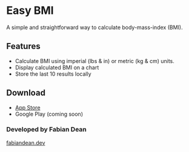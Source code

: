 # Easy BMI

A simple and straightforward way to calculate body-mass-index (BMI).

## Features
* Calculate BMI using imperial (lbs & in) or metric (kg & cm) units.
* Display calculated BMI on a chart
* Store the last 10 results locally

## Download
* [App Store](https://apps.apple.com/us/app/id1528874450)
* Google Play (coming soon)

### Developed by Fabian Dean
[fabiandean.dev](https://fabiandean.dev "Home")
